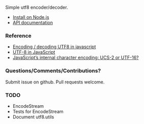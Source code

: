 Simple utf8 encoder/decoder.

- [Install on Node.js](https://github.com/macton/dot-utf8/wiki/NodeInstall)
- [API documentation](https://github.com/macton/dot-utf8/wiki/API-Documentation)

### Reference

- [Encoding / decoding UTF8 in javascript](http://ecmanaut.blogspot.com/2006/07/encoding-decoding-utf8-in-javascript.html)
- [UTF-8 in JavaScript](http://monsur.hossa.in/2012/07/20/utf-8-in-javascript.html)
- [JavaScript’s internal character encoding: UCS-2 or UTF-16?](http://mathiasbynens.be/notes/javascript-encoding)

### Questions/Comments/Contributions?

Submit issue on github. Pull requests welcome.

### TODO

* EncodeStream
* Tests for EncodeStream
* Document utf8.utils
